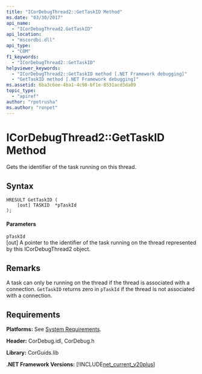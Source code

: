 ```yaml
---
title: "ICorDebugThread2::GetTaskID Method"
ms.date: "03/30/2017"
api_name: 
  - "ICorDebugThread2.GetTaskID"
api_location: 
  - "mscordbi.dll"
api_type: 
  - "COM"
f1_keywords: 
  - "ICorDebugThread2::GetTaskID"
helpviewer_keywords: 
  - "ICorDebugThread2::GetTaskID method [.NET Framework debugging]"
  - "GetTaskID method [.NET Framework debugging]"
ms.assetid: 6ba3c6ee-4ba1-4c98-bf1e-8531acd3da09
topic_type: 
  - "apiref"
author: "rpetrusha"
ms.author: "ronpet"
---
```

# ICorDebugThread2::GetTaskID Method
Gets the identifier of the task running on this thread.  
  
## Syntax  
  
```  
HRESULT GetTaskID (  
    [out] TASKID  *pTaskId  
);  
```  
  
#### Parameters  
 `pTaskId`  
 [out] A pointer to the identifier of the task running on the thread represented by this ICorDebugThread2 object.  
  
## Remarks  
 A task can only be running on the thread if the thread is associated with a connection. `GetTaskID` returns zero in `pTaskId` if the thread is not associated with a connection.  
  
## Requirements  
 **Platforms:** See [System Requirements](../../../../docs/framework/get-started/system-requirements.md).  
  
 **Header:** CorDebug.idl, CorDebug.h  
  
 **Library:** CorGuids.lib  
  
 **.NET Framework Versions:** [!INCLUDE[net_current_v20plus](../../../../includes/net-current-v20plus-md.md)]
